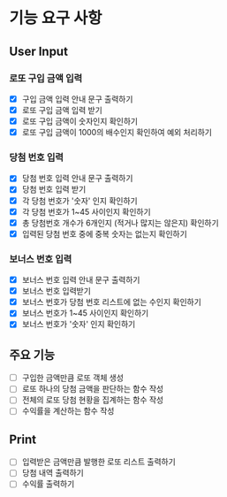 # 기능 요구 사항
## User Input
### 로또 구입 금액 입력
- [x] 구입 금액 입력 안내 문구 출력하기
- [x] 로또 구입 금액 입력 받기
- [x] 로또 구입 금액이 숫자인지 확인하기
- [x] 로또 구입 금액이 1000의 배수인지 확인하여 예외 처리하기

### 당첨 번호 입력
- [x] 당첨 번호 입력 안내 문구 출력하기
- [x] 당첨 번호 입력 받기
- [x] 각 당첨 번호가 '숫자' 인지 확인하기
- [x] 각 당첨 번호가 1~45 사이인지 확인하기
- [x] 총 당첨번호 개수가 6개인지 (적거나 많지는 않은지) 확인하기
- [x] 입력된 당첨 번호 중에 중복 숫자는 없는지 확인하기

### 보너스 번호 입력
- [x] 보너스 번호 입력 안내 문구 출력하기
- [x] 보너스 번호 입력받기
- [x] 보너스 번호가 당첨 번호 리스트에 없는 수인지 확인하기
- [x] 보너스 번호가 1~45 사이인지 확인하기
- [x] 보너스 번호가 '숫자' 인지 확인하기

## 주요 기능
- [ ] 구입한 금액만큼 로또 객체 생성
- [ ] 로또 하나의 당첨 금액을 판단하는 함수 작성
- [ ] 전체의 로또 당첨 현황을 집계하는 함수 작성
- [ ] 수익률을 계산하는 함수 작성

## Print
- [ ] 입력받은 금액만큼 발행한 로또 리스트 출력하기
- [ ] 당첨 내역 출력하기
- [ ] 수익률 출력하기
